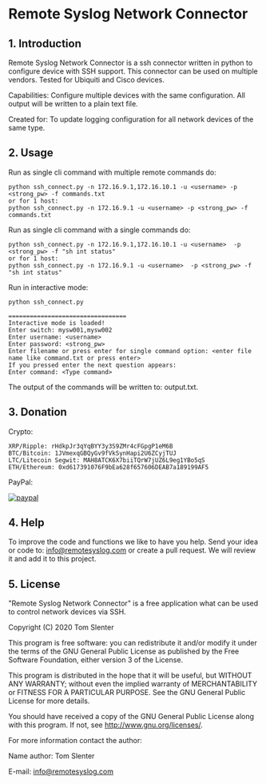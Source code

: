 # **Remote Syslog Network Connector**

## 1. Introduction
Remote Syslog Network Connector is a ssh connector written in python to configure device with SSH support.
This connector can be used on multiple vendors. Tested for Ubiquiti and Cisco devices.

Capabilities: Configure multiple devices with the same configuration. All output will be written to a plain text file.

Created for: To update logging configuration for all network devices of the same type.

## 2. Usage
Run as single cli command with multiple remote commands do:
```
python ssh_connect.py -n 172.16.9.1,172.16.10.1 -u <username> -p <strong_pw> -f commands.txt
or for 1 host:
python ssh_connect.py -n 172.16.9.1 -u <username> -p <strong_pw> -f commands.txt
```
Run as single cli command with a single commands do:
```
python ssh_connect.py -n 172.16.9.1,172.16.10.1 -u <username>  -p <strong_pw> -f "sh int status"
or for 1 host:
python ssh_connect.py -n 172.16.9.1 -u <username>  -p <strong_pw> -f "sh int status"
```
Run in interactive mode:
```
python ssh_connect.py

=================================
Interactive mode is loaded!
Enter switch: mysw001,mysw002
Enter username: <username>
Enter password: <strong_pw>
Enter filename or press enter for single command option: <enter file name like command.txt or press enter>
If you pressed enter the next question appears:
Enter command: <Type command>
```
The output of the commands will be written to: output.txt.

## 3. Donation

Crypto:

```
XRP/Ripple: rHdkpJr3qYqBYY3y3S9ZMr4cFGpgP1eM6B
BTC/Bitcoin: 1JVmexqGBQyGv9fVkSynHapi2U6ZCyjTUJ
LTC/Litecoin Segwit: MAH8ATCK6X7biiTQrW7jUZ6L9eg1YBo5qS
ETH/Ethereum: 0xd617391076F9bEa628f657606DEAB7a189199AF5
```
PayPal:

[![paypal](https://www.paypalobjects.com/en_US/NL/i/btn/btn_donateCC_LG.gif)](https://www.paypal.com/cgi-bin/webscr?cmd=_donations&business=KQKRPDQYHYR7W&currency_code=EUR&source=url)

## 4. Help

To improve the code and functions we like to have you help. Send your idea or code to: info@remotesyslog.com or create a pull request. We will review it and add it to this project.

## 5. License
"Remote Syslog Network Connector" is a free application what can be used to control network devices via SSH.

Copyright (C) 2020 Tom Slenter

This program is free software: you can redistribute it and/or modify it under the terms of the GNU General Public License as published by the Free Software Foundation, either version 3 of the License.

This program is distributed in the hope that it will be useful, but WITHOUT ANY WARRANTY; without even the implied warranty of MERCHANTABILITY or FITNESS FOR A PARTICULAR PURPOSE. See the GNU General Public License for more details.

You should have received a copy of the GNU General Public License along with this program. If not, see http://www.gnu.org/licenses/.

For more information contact the author:

Name author: Tom Slenter

E-mail: info@remotesyslog.com
